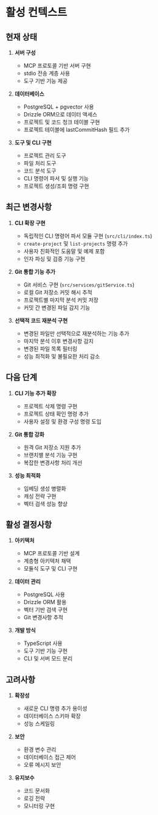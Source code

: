 # 활성 컨텍스트

## 현재 상태

1. **서버 구성**

   - MCP 프로토콜 기반 서버 구현
   - stdio 전송 계층 사용
   - 도구 기반 기능 제공

2. **데이터베이스**

   - PostgreSQL + pgvector 사용
   - Drizzle ORM으로 데이터 액세스
   - 프로젝트 및 코드 청크 테이블 구현
   - 프로젝트 테이블에 lastCommitHash 필드 추가

3. **도구 및 CLI 구현**
   - 프로젝트 관리 도구
   - 파일 처리 도구
   - 코드 분석 도구
   - CLI 명령어 파서 및 실행 기능
   - 프로젝트 생성/조회 명령 구현

## 최근 변경사항

1. **CLI 확장 구현**

   - 독립적인 CLI 명령어 파서 모듈 구현 (`src/cli/index.ts`)
   - `create-project` 및 `list-projects` 명령 추가
   - 사용자 친화적인 도움말 및 예제 포함
   - 인자 파싱 및 검증 기능 구현

2. **Git 통합 기능 추가**

   - Git 서비스 구현 (`src/services/gitService.ts`)
   - 로컬 Git 저장소 커밋 해시 추적
   - 프로젝트별 마지막 분석 커밋 저장
   - 커밋 간 변경된 파일 감지 기능

3. **선택적 코드 재분석 구현**
   - 변경된 파일만 선택적으로 재분석하는 기능 추가
   - 마지막 분석 이후 변경사항 감지
   - 변경된 파일 목록 필터링
   - 성능 최적화 및 불필요한 처리 감소

## 다음 단계

1. **CLI 기능 추가 확장**

   - 프로젝트 삭제 명령 구현
   - 프로젝트 상태 확인 명령 추가
   - 사용자 설정 및 환경 구성 명령 도입

2. **Git 통합 강화**

   - 원격 Git 저장소 지원 추가
   - 브랜치별 분석 기능 구현
   - 복잡한 변경사항 처리 개선

3. **성능 최적화**
   - 임베딩 생성 병렬화
   - 캐싱 전략 구현
   - 벡터 검색 성능 향상

## 활성 결정사항

1. **아키텍처**

   - MCP 프로토콜 기반 설계
   - 계층형 아키텍처 채택
   - 모듈식 도구 및 CLI 구현

2. **데이터 관리**

   - PostgreSQL 사용
   - Drizzle ORM 활용
   - 벡터 기반 검색 구현
   - Git 변경사항 추적

3. **개발 방식**
   - TypeScript 사용
   - 도구 기반 기능 구현
   - CLI 및 서버 모드 분리

## 고려사항

1. **확장성**

   - 새로운 CLI 명령 추가 용이성
   - 데이터베이스 스키마 확장
   - 성능 스케일링

2. **보안**

   - 환경 변수 관리
   - 데이터베이스 접근 제어
   - 오류 메시지 보안

3. **유지보수**
   - 코드 문서화
   - 로깅 전략
   - 모니터링 구현
